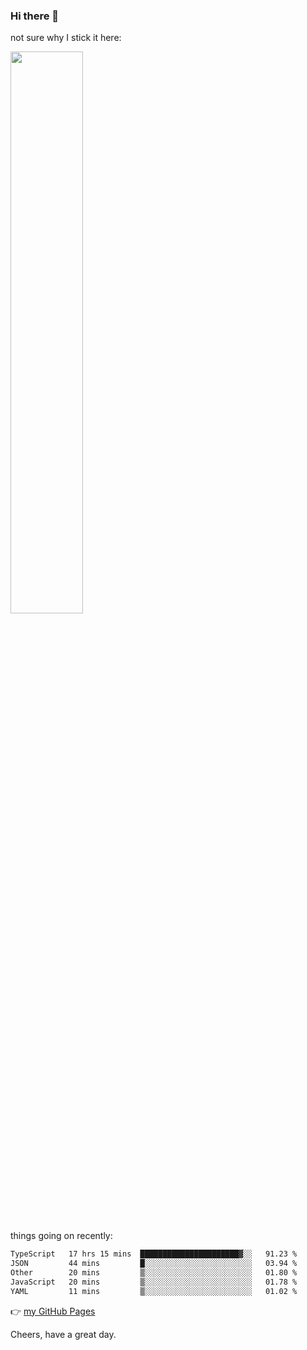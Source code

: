 ### Hi there 👋

not sure why I stick it here:

[<img width="48%" src="https://github-readme-stats.vercel.app/api?username=ykzhukian&show_icons=true&theme=dracula">](https://github.com/anuraghazra/github-readme-stats)


things going on recently:

<!--START_SECTION:waka-->

```txt
TypeScript   17 hrs 15 mins  ██████████████████████▓░░   91.23 %
JSON         44 mins         █░░░░░░░░░░░░░░░░░░░░░░░░   03.94 %
Other        20 mins         ▒░░░░░░░░░░░░░░░░░░░░░░░░   01.80 %
JavaScript   20 mins         ▒░░░░░░░░░░░░░░░░░░░░░░░░   01.78 %
YAML         11 mins         ▒░░░░░░░░░░░░░░░░░░░░░░░░   01.02 %
```

<!--END_SECTION:waka-->

👉 [my GitHub Pages](https://ykzhukian.github.io)

Cheers, have a great day.

